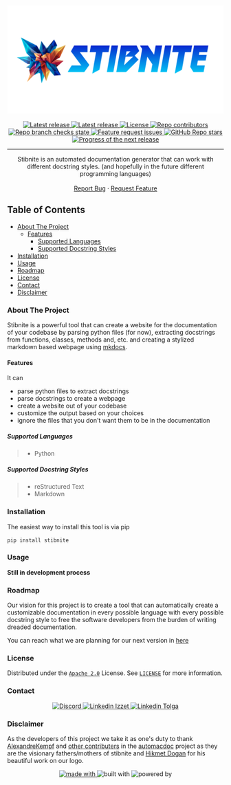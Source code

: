 ![Banner](docs/assets/images/logo-left-text.svg)

<p align="center">
    <a href="https://github.com/csci-arch/stibnite/releases">
        <img alt="Latest release" src="https://img.shields.io/github/v/release/csci-arch/stibnite?color=%23038bea&label=Latest%20release&style=for-the-badge&sort=semver">
    </a>
    <a href="https://pypi.org/project/stibnite/">
        <img alt="Latest release" src="https://img.shields.io/pypi/status/stibnite?style=for-the-badge">
    </a>
    <a href="/LICENSE">
        <img alt="License" src="https://img.shields.io/github/license/csci-arch/stibnite?color=%23038bea&style=for-the-badge">
    </a>
    <a href="https://github.com/csci-arch/stibnite/graphs/contributors">
        <img alt="Repo contributors" src="https://img.shields.io/github/contributors/csci-arch/stibnite?color=%23038bea&labelColor=fd5112?&style=for-the-badge">
    </a>
    <a href="https://github.com/csci-arch/stibnite/actions">
        <img alt="Repo branch checks state" src="https://img.shields.io/github/workflow/status/csci-arch/stibnite/stibnite%20CI?style=for-the-badge">
    </a>
    <a href="https://github.com/csci-arch/stibnite/issues?q=is%3Aopen+is%3Aissue+label%3Aenhancement">
        <img alt="Feature request issues" src="https://img.shields.io/github/issues/csci-arch/stibnite/enhancement?color=%23038bea&label=feature%20requests&style=for-the-badge">
    </a>
    <a href="https://github.com/csci-arch/stibnite/stargazers">
        <img alt="GitHub Repo stars" src="https://img.shields.io/github/stars/csci-arch/stibnite?color=%23038bea&label=github%20stars&style=for-the-badge">
    </a>
    <a href="https://github.com/csci-arch/stibnite/issues?q=is%3Aissue+is%3Aopen+milestone%3Av1.0.0">
        <img alt="Progress of the next release" src="https://img.shields.io/github/milestones/progress-percent/csci-arch/stibnite/1?logoColor=083bea&style=for-the-badge">
    </a>
</p>

------
<p align="center">
    Stibnite is an automated documentation generator that can work with different docstring styles. (and hopefully in the future different programming languages)
    <br />
    <br />
    <a href="https://github.com/csci-arch/stibnite/issues/new?assignees=&labels=bug&template=bug_report.md&title=">Report Bug</a>
    ·
    <a href="https://github.com/csci-arch/stibnite/issues/new?assignees=&labels=bug&template=feature_request.md&title=">Request Feature</a>
  </p>

## Table of Contents

* [About The Project](#about-the-project)
  * [Features](#features)
    * [Supported Languages](#supported-languages)
    * [Supported Docstring Styles](#supported-docstring-styles)
* [Installation](#installation)
* [Usage](#usage)
* [Roadmap](#roadmap)  
* [License](#license)
* [Contact](#contact)
* [Disclaimer](#disclaimer)

### About The Project

Stibnite is a powerful tool that can create a website for the documentation of your codebase by parsing python files (for now), extracting docstrings from functions, classes, methods and, etc. and creating a stylized markdown based webpage using [mkdocs](https://www.mkdocs.org/).

#### Features

It can
* parse python files to extract docstrings
* parse docstrings to create a webpage
* create a website out of your codebase
* customize the output based on your choices
* ignore the files that you don't want them to be in the documentation

##### Supported Languages

> * Python

##### Supported Docstring Styles

> * reStructured Text
> * Markdown

### Installation

The easiest way to install this tool is via pip
```
pip install stibnite
```

### Usage

 **Still in development process**

### Roadmap

Our vision for this project is to create a tool that can automatically create a customizable documentation in every possible language with every possible docstring style to free the software developers from the burden of writing dreaded documentation.

You can reach what we are planning for our next version in [here](https://github.com/csci-arch/stibnite/milestones)

### License

Distributed under the [```Apache 2.0```](https://www.apache.org/licenses/LICENSE-2.0) License. See [```LICENSE```](/LICENSE) for more information.

### Contact


<p align="center">
    <a href="https://discord.gg/kXXeJX66Xb">
        <img alt="Discord" src="https://img.shields.io/discord/807905265148100618?logo=Discord&style=for-the-badge">
    </a>
    <a href="https://linkedin.com/in/izzettunc">
        <img alt="Linkedin Izzet" src="https://img.shields.io/static/v1?label=Linkedin&message=Izzet%20Tunc&logo=Linkedin&style=for-the-badge&color=%23038bea">
    </a>
    <a href="https://linkedin.com/in/tolgailtuzer">
        <img alt="Linkedin Tolga" src="https://img.shields.io/static/v1?label=Linkedin&message=Tolga%20Iltuzer&logo=Linkedin&style=for-the-badge&color=%23038bea">
    </a>
</p>

### Disclaimer

As the developers of this project we take it as one's duty to thank [AlexandreKempf](https://github.com/AlexandreKempf) and [other contributers](https://github.com/AlexandreKempf/automacdoc/graphs/contributors) in the [automacdoc](https://github.com/AlexandreKempf/automacdoc) project as they are the visionary fathers/mothers of stibnite and [Hikmet Dogan](https://www.instagram.com/cizerfalan/) for his beautiful work on our logo.

<p align="center">
    <a href="https://python.org">
        <img alt="made with" src="https://forthebadge.com/images/badges/made-with-python.svg">
    </a>
    <img alt="built with" src="https://forthebadge.com/images/badges/built-with-love.svg">
    <img alt="powered by" src="https://forthebadge.com/images/badges/powered-by-coffee.svg">
</p>
<br />
